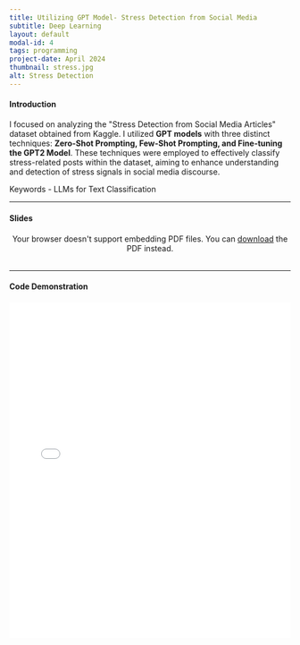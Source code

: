 ```yaml
---
title: Utilizing GPT Model- Stress Detection from Social Media
subtitle: Deep Learning
layout: default
modal-id: 4
tags: programming
project-date: April 2024
thumbnail: stress.jpg
alt: Stress Detection
---
```

<html>
<head>
    <meta name="viewport" content="width=device-width, initial-scale=1.0">
    <style>
        /* Style for the PDF container */
        .pdf-container {
            overflow-y: auto;
            max-height: 500px;
            margin-top: 20px; /* Add margin to separate from the text */
        }
        /* Style for the iframe container */
        .iframe-container {
            width: 100%;
            max-width: 1000px; /* Limit maximum width */
            margin-top: 20px; /* Add margin to separate from the text */
        }
    </style>
</head>
<body>
    <h4>Introduction</h4>
    <p>I focused on analyzing the "Stress Detection from Social Media Articles" dataset obtained from Kaggle. I utilized <b>GPT models</b> with three distinct techniques: <b>Zero-Shot Prompting, Few-Shot Prompting, and Fine-tuning the GPT2 Model</b>. These techniques were employed to effectively classify stress-related posts within the dataset, aiming to enhance understanding and detection of stress signals in social media discourse.</p>
    <p>Keywords - LLMs for Text Classification</p>
    <hr class="star-primary">
    <h4>Slides</h4>
    <!-- PDF container -->
    <div class="pdf-container" style="text-align: center;">
        <object data="img/portfolio/text_classification_gpt.pdf" width="640" height="480" type="application/pdf">
            <!-- Fallback message if the browser doesn't support PDF embedding -->
            Your browser doesn't support embedding PDF files. You can <a href="img/portfolio/text_classification_gpt.pdf">download</a> the PDF instead.
        </object>
    </div>
    <br>
    <!-- HTML iframe container -->
    <hr class="star-primary">
    <h4>Code Demonstration</h4>
    <div class="iframe-container">
        <iframe src="img/portfolio/text_classification_gpt.html" width="100%" height="600" frameborder="0"></iframe>
    </div>
    <br>
</body>
</html>